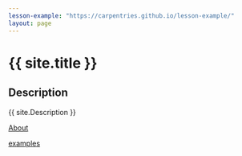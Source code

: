 ```yaml
---
lesson-example: "https://carpentries.github.io/lesson-example/"
layout: page
---
```


# {{ site.title }}


## Description
{{ site.Description }}

[About](About.md)

[examples]({{page.lesson.example}})




